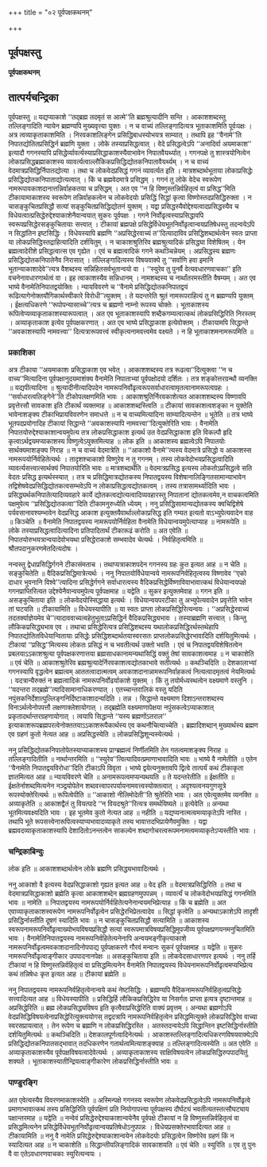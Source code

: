+++
title = "०२ पूर्वपक्षकथनम्"

+++


## पूर्वपक्षस्तु

**पूर्वपक्षकथनम्**

## **तात्पर्यचन्द्रिका**

पूर्वपक्षस्तु ॥ यद्यप्याकाशे ‘‘तद्ब्रह्म तदमृतं स आत्मे’’ति ब्रह्मश्रुत्यादीनि सन्ति । आकाशशब्दस्तु तल्लिङ्गादिति न्यायेन ब्रह्मण्यपि मुख्यवृत्त्या युक्तः । न च वाच्यं तल्लिङ्गादित्यत्र भूताकाशमिति पूर्वःपक्षः । अत्र त्वव्याकृताकाशमिति । निरवकाशलिङ्गेन प्रसिद्धिबाधस्योभयत्र साम्यात् । तथापि इह ‘‘वैनामे’’ति निपातद्योतितप्रसिद्धिर्न ब्रह्मणि युक्ता । लोके तस्याप्रसिद्धत्वात् । वेदे प्रसिद्धत्वेऽपि ‘‘अनादिर्वा अयमाकाश’’ इत्यादौ गगनस्यापि प्रसिद्धेर्व्यावर्त्यस्याप्रसिद्धाकाशस्यैवाभावेन निपातवैयर्थ्यात् । गगनपक्षे तु शास्त्रयोनित्वेन लोकाप्रसिद्धब्रह्माकाशस्य व्यावर्त्यत्वाल्लौकिकप्रसिद्धिद्योतकनिपातावैयर्थ्यम् । न च वाच्यं वेदमात्रप्रसिद्धिर्निपातद्योत्या । तथा च लोकवेदप्रसिद्धं गगनं व्यावर्त्यत इति । मात्रशब्दार्थभूताया लोकाप्रसिद्धेः प्रसिद्धिद्योतकनिपाताद्योत्यत्वात् । किं च ब्रह्मवेदमात्रे प्रसिद्धम् । गगनं तु लोके वेदेच स्वरूपेण नामरूपावकाशदानात्तन्निर्वाहकतया च प्रसिद्धम् । अत एव ‘‘न हि विष्णुस्तन्निर्वहितृत्वं वा प्रसिद्ध’’मिति टीकायामाकाशस्य स्वरूपेण तन्निर्वाहकत्वेन च लोकवेदयोः प्रसिद्धिं सिद्धां कृत्वा विष्णोस्तदप्रसिद्धिरुक्ता । न चासङ्कुचितप्रसिद्धौ सत्यां सङ्कुचितप्रसिद्धिद्योतनं युक्तम् । यद्वा प्रसिद्धस्यैवोद्देश्यत्वादप्रसिद्धस्यैव च विधेयत्वात्प्रसिद्धेरुद्देश्याकाशेनैवान्वयात् सुकरः पूर्वपक्षः । गगने निर्वोढृत्वस्याप्रसिद्धावपि स्वरूपप्रसिद्धेरसङ्कुचितायाः सत्त्वात् । टीकायां ब्रह्मपक्षे प्रसिद्धेर्विधेयभूतनिर्वोढृत्वान्वयप्रतिषेधस्तु तदन्वयेऽपि न सिद्धांतिन इष्टसिद्धिः । विधेयस्यापि ब्रह्मणि ‘‘अप्रसिद्धेरवाच्यं त’’दित्यादाविव प्रसिद्धिशब्दार्थत्वेन स्वतः प्राप्ता या लोकप्रसिद्धिस्तद्राहित्यादिति दर्शयितुम् । न चाकाशश्रुतिरिव ब्रह्मश्रुत्यादिकं प्रसिद्ध्या विशेषितम् । येन ब्रह्मत्वादेरीशे प्रसिद्धत्वात्स एव गृह्येत । एवं च ब्रह्मत्वादिकं गगने कथञ्चिन्नेयम् । अप्रसिद्धस्य ब्रह्मणः प्रसिद्धिद्योतकनिपातेनैव निरासात् । तल्लिङ्गादित्यस्य विषयवाक्ये तु ‘‘सर्वाणि हवा इमानि भूतान्याकाशादेवे’’त्यत्र वैशब्दस्य सन्निहितसर्वभूतान्वयो वा । ‘‘स्युरेव तु पुनर्वै वेत्यवधारणवाचका’’ इति वचनेनावधारणार्थत्वं वा । इह त्वाकाशस्यैव सन्निधानम् । नामशब्दस्य च नार्थांतरमस्तीति वैषम्यम् । अत एव भाष्ये वैनामेतिनिपातद्वयोक्तिः । न्यायविवरणे च ‘‘वैनामे प्रसिद्धिद्योतकनिपातद्वयं रूढित्यागेनोक्तयौगिकार्थस्वीकारे विरोधी’’त्युक्तम् । ते यदन्तरेति श्रुतं नामरूपराहित्यं तु न ब्रह्मण्यपि युक्तम् । ईक्षत्यधिकरणे ‘‘रूपोपन्यासाच्चे’’त्यत्र च ब्रह्मणो नाम्नो रूपस्य चोक्तेः । भूताकाशस्य रूपित्वेप्यव्याकृताकाशस्यारूपत्वात् । अत एव भूताकाशस्यापि शब्दैकगम्यत्वात्कथं लोकप्रसिद्धिरिति निरस्तम् । अव्याकृताकाश इत्येव पूर्वपक्षकरणात् । अत एव भाष्ये प्रसिद्धाकाश इत्येवोक्तम् । टीकायामपि सिद्धान्ते ‘‘अवकाशस्यापि नामवत्त्वा’’ दित्यत्रारूपवत्त्वं स्वीकृत्यनामवत्त्वमेव वक्ष्यते । न हि भूताकाशमनामरूपमिति ॥

### **प्रकाशिका**

अत्र टीकाया ‘‘अयमाकाशः प्रसिद्धाकाश एव भवेत् । आकाशशब्दस्य तत्र रूढत्वा’’दित्युक्त्वा ‘‘न च वाच्य’’मित्यादिना पूर्वपक्षानुदयमाशंक्य वैनामेति निपाताभ्यां पूर्वपक्षोदयो दर्शितः । तत्र शङ्कोत्तरग्रन्थौ व्यनक्ति ॥ यद्यपीत्यादिना ॥ श्रुत्यादीनीत्यादिपदेन नामरूपनिर्वोढृत्वरूपसर्वाधारत्वामृतत्वानामरूपत्वग्रहः । ‘‘सर्वाधारत्वलिङ्गेने’’ति टीकोपलक्षणमिति भावः । आकाशश्रुतिर्निरवकाशेत्यत आकाशशब्दस्य विष्णावपि प्रवृत्तेरसौ सावकाश इति टीकार्थं व्यक्तमाह ॥ आकाशशब्दस्त्विति ॥ टीकायां सावकाशत्वशङ्का न युक्तेति भावेनाशङ्क्य टीकाभिप्रायविवरणेन समाधत्ते ॥ न च वाच्यमित्यादिना साम्यादित्यन्तेन ॥ भूतेति ॥ तत्र भाष्ये भूतपदप्रयोगादिह टीकायां सिद्धान्ते ‘‘अवकाशस्यापि नामवत्त्वा’’दित्युक्तेरिति भावः । वैनामेति निपातयोरुद्देश्याकाशान्वयमुपेत्य तत्र लोकप्रसिद्धाकाश इत्यर्थ उत वेदप्रसिद्धाकाश इति विकल्पौ हृदि कृत्वाऽर्थद्वयमप्याकाशस्य विष्णुत्वेऽयुक्तमित्याह ॥ लोक इति ॥ आकाशस्य ब्रह्मत्वेऽपि निपातयोः सार्थक्यमाशङ्क्य निराह ॥ न च वाच्यं वेदमात्रेति ॥ ‘‘आकाशो वैनामे’’त्यस्य वेदमात्रे प्रसिद्धो य आकाशस्स नामरूपयोर्निर्वहितेत्यर्थः । तादृशश्चाकाशो विष्णुरेव न तु गगनम् । तस्य लोकवेदोभयप्रसिद्धत्वादिति व्यावर्त्यसत्त्वात्सार्थक्यं निपातयोरिति भावः ॥ मात्रशब्दार्थेति ॥ वेदमात्रप्रसिद्ध इत्यस्य लोकतोऽप्रसिद्धत्वे सति वेदतः प्रसिद्ध इत्यर्थस्स्यात् । तत्र च प्रसिद्धिमात्रद्योतकस्य निपातद्वयस्य विशेषानालिङ्गितसामान्याभावेन तद्विशेषवेदप्रसिद्धिद्योतकत्वसम्भवेऽपि न लोकाप्रसिद्धत्वद्योतकत्वम् । तस्य तत्रासामर्थ्यादिति भावः । प्रसिद्ध्यर्थकनिपातेत्यादिव्यवहारे कार्ये द्योतकत्वद्योत्यत्वादिव्यवहारस्तु निपातानां द्योतकत्वमेव,न वाचकत्वमिति पक्षमुपेत्य ‘‘प्रसिद्धिद्योतकत्वा’’दिति टीकामनुरुध्येति ध्येयम् । ननु प्रसिद्धिसामान्यद्योतकस्य क्वचिद्विशेषे पर्यवसानावश्यम्भावेन वेदप्रसिद्ध आकाश इत्युक्तयैवार्थाल्लोकाप्रसिद्ध इति गम्यत इत्यतो वाऽभ्युपेत्यवादेन वाह ॥ किञ्चेति ॥ वैनामेति निपातद्वयस्य नामरूपयोर्निर्वहिता वैनामेति विधेयान्वयमुपेत्याप्याह ॥ नामरूपेति ॥ लोके तस्याप्रसिद्धत्वादित्यादिना प्रतिपादितार्थं टीकारूढं करोति ॥ अत एवेति ॥ निपातयोरुभयत्रान्वयादेवोभयथा प्रसिद्धेराकाशे सम्भवादेव चेत्यर्थः । निर्वहितृत्वमिति ॥ श्रौतपदानुकरणमेतदित्यदोषः ।

नन्वस्तु द्वेधाप्रसिद्धिर्गगने टीकासंमताच । तथाप्यत्राकाशपदेन गगनस्य ग्रहः कुत इत्यत आह ॥ न चेति ॥ सङ्कुचितेति ॥ वैदिकप्रसिद्धिमात्रेत्यर्थः । ननु निपातयोर्विधेयान्वये नामरूपनिर्वहितृत्वस्य विष्णावेव ‘‘एको दाधार भुवनानि विश्वे’’त्यादिना प्रसिद्धेर्गगने सर्वाधारत्वस्य वैदिकप्रसिद्धेर्विष्णाविवाभावात्कथं विधेयान्वयपक्षे गगनप्राप्तिरित्यत उद्देश्येनैवान्वयमुपेत्य पूर्वपक्षमाह ॥ यद्वेति ॥ सुकर इत्युक्तमेवाह ॥ गगन इति ॥ असङ्कुचिताया इति ॥ लोकवेदयोस्सिद्धाया इत्यर्थः । विधेयान्वयपरटीका तु अभ्युपेत्यवादेन प्रवृत्तेति भावेन तां घटयति ॥ टीकायामिति ॥ विधेयस्यापीति ॥ या स्वतः प्राप्ता लोकप्रसिद्धिरित्यन्वयः । ‘‘अप्रसिद्धेरवाच्यं तदतर्क्याज्ञेयमेव चे’’त्यादाववाच्यत्वहेतुभूताऽप्रसिद्धिर्न वैदिकप्रसिद्ध्यभावः । तस्याब्रह्मणि सत्त्वात् । किन्तु लौकिकप्रसिद्ध्यभाव एव । तथाचा प्रसिद्धेरित्यत्र प्रसिद्धिशब्दस्य यथालोकप्रसिद्धिरर्थस्तथेहापि निपातद्योतितविधेयान्वितायाः प्रसिद्धेः प्रसिद्धिशब्दार्थतयास्वरसतः प्राप्तलोकप्रसिद्धेरभावादिति दर्शयितुमित्यर्थः । टीकायां ‘‘प्रसिद्ध’’मित्यस्य लोकतः प्रसिद्धं न च भवतीत्यर्थ उक्तो भवति । एवं च निपातद्वयविशेषितत्वेन प्रबलयाऽऽकाशश्रुत्या पूर्वपक्षकरणात्तया ब्रह्मसाधकानामन्यथासिद्धिं वक्तुं तेषां सावकाशत्वमाह ॥ न चाकाशेति ॥ एवं चेति ॥ आकाशश्रुतेरिव ब्रह्मश्रुत्यादेर्निरवकाशत्वद्योतकाभावे सतीत्यर्थः ॥ कथञ्चिदिति ॥ देशकालाभ्यां गगनस्यापि वृद्धत्वेन ब्रह्मत्वम् आततत्वादात्मत्वम् अवकाशदानान्नामरूपनिर्वाहकत्वं नित्यत्वादमृतत्वं नेयमित्यर्थः । यदत्रान्यैरुक्तं न ब्रह्मत्वादिकं नामरूपनिर्वोढर्याकाशे युक्तम् । किं तु तयोर्मध्यस्थत्वेन वक्ष्यमाणे वस्तुनि । ‘‘यदन्तरा तद्ब्रह्मे’’त्यादिसामानाधिकरण्यात् । एतच्चान्तरालिकं वस्तु यदिति नपुंसकनिर्देशात्पुल्लिङ्गनिर्दिष्टाकाशादन्यदिति । तन्न । सिद्धान्ते वक्ष्यमाण दिशाऽन्तराशब्दस्य विनाऽर्थत्वेनोपपत्तौ लक्षणाक्लेशायोगात् । तद्ब्रह्मेति वक्ष्यमाणापेक्षया नपुंसकत्वेऽप्याकाशात् प्रकृतादर्थान्तरग्रहणायोगात् । त्वयापि सिद्धान्ते ‘‘यस्य ब्रह्मणोंऽतराल’’ इत्याकाशरूपब्रह्मपरत्वेनोक्ततयाऽऽकाशरूपैकार्थस्य एव कथनौचित्याच्चेति । ब्रह्मादिशब्दान् मुख्यार्थस्य ब्रह्मण एव ग्रहणं कुतो नेत्यत आह ॥ अप्रसिद्धस्येति ॥ लोकप्रसिद्धिशून्यस्येत्यर्थः ।

ननु प्रसिद्धिद्योतकनिपातोपेतस्याप्याकाशस्य प्राग्ब्रह्मत्वं निर्णीतमिति तेन गतत्वमाशङ्क्य निराह ॥ तल्लिङ्गादितीति ॥ नार्थान्तरमिति ॥ ‘‘स्युरेव’’त्वित्यादिवत्प्रमाणाभावादिति भावः ॥ भाष्ये वै नामेतीति ॥ एतेन ‘‘वैनामेति निपातद्वयविरोधा’’दिति टीकाऽपि विवृता । भाष्ये द्वयेत्यनुक्तावपि द्वित्वे तात्पर्यं कथं टीकाकृता ज्ञातमित्यत आह ॥ न्यायविवरणे चेति ॥ अनामरूपत्वमप्यन्यथयति ॥ ते यदन्तरेतीति ॥ ईक्षतीति ॥ ईक्षतेर्नाशब्दमित्यनेन नञ्द्वयोपेतेन शब्दवत्त्वापरपर्यायनामवत्त्वस्योक्तत्वात् । अदृश्यत्वनयगुणसूत्रे रूपस्योक्तेरित्यर्थः ॥ रूपित्वेपीति ॥ ‘‘आकाशो नीलिमोदेती’’ति श्रुतेरिति भावः । अत एवेत्युक्तमेव व्यनक्ति ॥ अव्याकृतेति ॥ आकाशद्वैतं तु वियत्पादे ‘‘न वियदश्रुते’’रित्यत्र समर्थयिष्यते ॥ इत्येवेति ॥ अन्यथा भूतमित्यवक्ष्यदिति भावः । इह भूतमेव कुतो नेत्यत आह ॥ नहीति ॥ यद्यप्यनात्मत्वमव्याकृतेऽपि नास्ति । तथापि भूते रूपसत्त्वेनारूपित्वस्याप्यभावादव्याकृते तस्य भावात्तदभिप्रायेणैवमुक्तिः । यद्वा ब्रह्मवदव्याकृताकाशस्यापि देशादितोऽनन्तत्वेन साकल्येन शब्दागोचरत्वरूपमनामत्वमव्याकृतेऽप्यस्तीति भावः ।

### **चन्द्रिकाबिन्दुः**

लोक इति ॥ आकाशशब्दार्थत्वेन लोके ब्रह्मणि प्रसिद्ध्यभावादित्यर्थः ।

ननु आकाशो वै इत्यस्य वेदप्रसिद्धाकाशो गृह्यत इत्यत आह ॥ वेद इति ॥ वेदमात्रप्रसिद्धिरिति ॥ तथा च वेदमात्रप्रसिद्धाकाशो ब्रह्मेति कृत्वा आकाशशब्देन ब्रह्मग्रहणमुपपन्नम् । व्यावर्त्यं च लोकवेदोभयप्रसिद्धं गगनमिति भावः ॥ नामेति ॥ निपातद्वयस्य नामरूपयोर्निर्वहितेत्यनेनान्वयमभिप्रेत्याह ॥ किं च ब्रह्मेति ॥ अत एवाव्याकृताकाशस्वरूपेण नामरूपनिर्वोढृत्वेन प्रसिद्धेरभिप्रेतत्वादेव ॥ सिद्धां कृत्वेति ॥ अन्यथाऽकाशेऽपि तादृशी प्रसिद्धिर्नास्तीति दूषणं स्यादिति भावः ॥ न चासङ्कुचितप्रसिद्धौ सत्यामिति ॥ आकाशस्य स्वरूपनामरूपनिर्वोढृत्वाख्योभयविषयप्रसिद्धौ सत्यां स्वरूपमात्रविषयप्रसिद्धिमुपजीव्य पूर्वपक्षप्रणयनमनुचितमिति भावः । वैनामेतिनिपातद्वयस्य नामरूपनिर्वहितेत्यनेनापि अन्वयमङ्गीकृत्याकाशे नामरूपनिर्वोढृत्वमवकाशदानादिनोपपाद्य पूर्वपक्षकरणे गौरवं मन्वानः सुकरं पूर्वपक्षमाह ॥ यद्वेति ॥ सुकरः नामरूपनिर्वोढृत्वाङ्गीकार उपपादनानपेक्षः ॥ असङ्कुचिताया इति ॥ लोकवेदसाधारणपर इत्यर्थः । ननु तर्हि टीकायां न हि विष्णुस्तन्निर्वहितृत्वं वा प्रसिद्धमित्यनेन वैनामेति निपातद्वयस्य विधेयनामरूपनिर्वोढृत्वमप्यभिप्रेत्य कथं तन्निषेधः कृत इत्यत आह ॥ टीकायां ब्रह्मेति ॥

ननु निपातद्वयस्य नामरूपनिर्वहितृत्वेनान्वये कथं नेष्टसिद्धिः । ब्रह्मण्यपि वैदिकनामरूपनिर्वहितृत्वप्रसिद्धेः सत्त्वादित्यत आह ॥ विधेयस्यापीति ॥ प्रसिद्धिर्हि लौकिकप्रसिद्धिरेव या निसर्गतः प्राप्ता इत्यत्र दृष्टान्तमाह ॥ अप्रसिद्धेरिति ॥ ब्रह्म लोकप्रसिद्ध्यविषय इति कृत्वैवाप्रसिद्धेरिति वाक्यं प्रवृत्तम् । अन्यथा ब्रह्मणोऽपि वेदप्रसिद्धिविषयत्वेनाप्रसिद्धेरित्युक्त्ययोगस् तद्वदत्रापि नामरूपनिर्वहितृत्वेन प्रसिद्धमित्युक्ते लोकप्रसिद्धिरेव वाच्या स्वरसप्रायत्वात् । तेन रूपेण च ब्रह्मणि न लोकप्रसिद्धिरस्ति । अतस्तदन्वयेऽपि सिद्धान्तिन इष्टसिद्धिर्नास्तीति दर्शयितुमित्यर्थः ॥ कथञ्चिदिति ॥ देशकालपूर्णत्वादिनेत्यर्थः । आकाशस्तल्लिङ्गादित्यधिकरणविषयवाक्येऽपि प्रसिद्धिद्योतकनिपातसद्भावात् तदधिकरणेन गतार्थत्वमित्याशङ्क्याह ॥ तल्लिङ्गादित्यस्येति ॥ अत एवेति ॥ अव्याकृताकाशस्यैव पूर्वपक्षविषयत्वादेवेत्यर्थः । अव्याकृताकाशस्य साक्षिविषयत्वेन लोकप्रसिद्धिरुपपादयितुं शक्यते । भूताकाशस्यातीन्द्रियत्वाङ्गीकारेण लोकप्रसिद्धिर्नास्तीति भावः ॥

### **पाण्डुरङ्गि**

अत एवेत्यस्यैव विवरणमाकाशस्येति ॥ अस्मिन्पक्षे गगनस्य स्वरूपेण लोकवेदप्रसिद्धत्वेऽपि नामरूपनिर्वोढृत्वे प्रमाणाभावात्कथं तस्य प्रसिद्धिरिति पूर्वपक्षिणं प्रति नियोगापत्त्या पूर्वपक्षस्य दौर्घट्यं भवतीत्यतस्तत्सौघट्याय पक्षान्तरमाह ॥ यद्वेति ॥ नन्वेवं प्रसिद्धेरुद्देश्याकाशान्वयेनैव पूर्वपक्षे टीकायां न हि विष्णुस्तन्निर्वहितृत्वं वा प्रसिद्धमित्यनेन प्रसिद्धेर्विधेयभूतनिर्वोढृत्वान्वयप्रतिषेधोऽनुपपन्नः । विधेयप्रसक्तेरभावादित्यत आह ॥ टीकायामिति ॥ ननु वै नामेति प्रसिद्धेरुद्देश्याकाशान्वयेन लोकवेदयोः प्रसिद्धत्वेन विष्णोरेव ग्रहणं किं न स्यादित्यत आह ॥ न चाकाशेति ॥ सिद्धान्तीयलिङ्गादिकं सावकाशयति ॥ एवं चेति ॥ स्युरिति ॥ एव तु पुनः वै वा एतेऽवधारणवाचकाः स्युरित्यन्वयः ।

  

